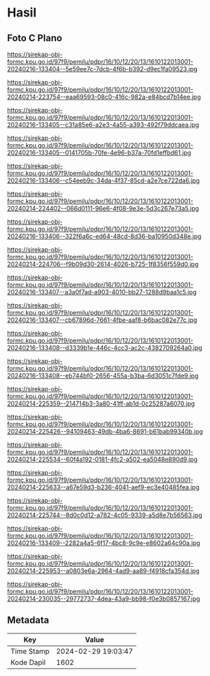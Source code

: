 # Hasil

## Foto C Plano

https://sirekap-obj-formc.kpu.go.id/97f9/pemilu/pdpr/16/10/12/20/13/1610122013001-20240216-133404--5e59ee7c-7dcb-4f6b-b392-d9ec1fa09523.jpg

https://sirekap-obj-formc.kpu.go.id/97f9/pemilu/pdpr/16/10/12/20/13/1610122013001-20240214-223754--eaa69593-08c0-416c-982a-e84bcd7b14ee.jpg

https://sirekap-obj-formc.kpu.go.id/97f9/pemilu/pdpr/16/10/12/20/13/1610122013001-20240216-133405--c31a85e6-a2e3-4a55-a393-492f79ddcaea.jpg

https://sirekap-obj-formc.kpu.go.id/97f9/pemilu/pdpr/16/10/12/20/13/1610122013001-20240216-133405--0141705b-70fe-4e96-b37a-70fd1effbd61.jpg

https://sirekap-obj-formc.kpu.go.id/97f9/pemilu/pdpr/16/10/12/20/13/1610122013001-20240216-133406--c54eeb9c-34da-4f37-85cd-a2e7ce722da6.jpg

https://sirekap-obj-formc.kpu.go.id/97f9/pemilu/pdpr/16/10/12/20/13/1610122013001-20240214-224402--066d0111-96e6-4f08-9e3e-5d3c267e73a5.jpg

https://sirekap-obj-formc.kpu.go.id/97f9/pemilu/pdpr/16/10/12/20/13/1610122013001-20240216-133406--322f6a6c-ed64-48cd-8d36-ba10950d348e.jpg

https://sirekap-obj-formc.kpu.go.id/97f9/pemilu/pdpr/16/10/12/20/13/1610122013001-20240214-224706--f9b09d30-2614-4026-b725-1f8356f559d0.jpg

https://sirekap-obj-formc.kpu.go.id/97f9/pemilu/pdpr/16/10/12/20/13/1610122013001-20240216-133407--a3a0f7ad-a903-4010-bb27-1288d9baa1c5.jpg

https://sirekap-obj-formc.kpu.go.id/97f9/pemilu/pdpr/16/10/12/20/13/1610122013001-20240216-133407--cb67896d-7661-4fbe-aaf8-b6bac082e77c.jpg

https://sirekap-obj-formc.kpu.go.id/97f9/pemilu/pdpr/16/10/12/20/13/1610122013001-20240216-133408--d3339b1e-446c-4cc3-ac2c-4382709264a0.jpg

https://sirekap-obj-formc.kpu.go.id/97f9/pemilu/pdpr/16/10/12/20/13/1610122013001-20240216-133408--eb744bf0-2656-455a-b3ba-6d3051c7fde9.jpg

https://sirekap-obj-formc.kpu.go.id/97f9/pemilu/pdpr/16/10/12/20/13/1610122013001-20240214-225359--214714b3-3a80-41ff-ab1d-0c25287a6070.jpg

https://sirekap-obj-formc.kpu.go.id/97f9/pemilu/pdpr/16/10/12/20/13/1610122013001-20240214-225426--94109463-49db-4ba6-8691-b61bab99340b.jpg

https://sirekap-obj-formc.kpu.go.id/97f9/pemilu/pdpr/16/10/12/20/13/1610122013001-20240214-225534--60f4a192-0181-4fc2-a502-ea5048e890d9.jpg

https://sirekap-obj-formc.kpu.go.id/97f9/pemilu/pdpr/16/10/12/20/13/1610122013001-20240214-225633--a67e59d3-b236-4041-aef9-ec3e40485fea.jpg

https://sirekap-obj-formc.kpu.go.id/97f9/pemilu/pdpr/16/10/12/20/13/1610122013001-20240214-225744--8d0c0d12-a782-4c05-9339-a5d8e7b56563.jpg

https://sirekap-obj-formc.kpu.go.id/97f9/pemilu/pdpr/16/10/12/20/13/1610122013001-20240216-133409--2282a4a5-6f17-4bc8-9c9e-e8602a64c90a.jpg

https://sirekap-obj-formc.kpu.go.id/97f9/pemilu/pdpr/16/10/12/20/13/1610122013001-20240214-225953--a0803e6a-2964-4ad9-aa89-f4918cfa354d.jpg

https://sirekap-obj-formc.kpu.go.id/97f9/pemilu/pdpr/16/10/12/20/13/1610122013001-20240214-230035--29772737-4dea-43a9-bb98-f0e3b0857167.jpg


## Metadata

| Key        | Value               |
| ---------- | ------------------- |
| Time Stamp | 2024-02-29 19:03:47 |
| Kode Dapil | 1602                |



